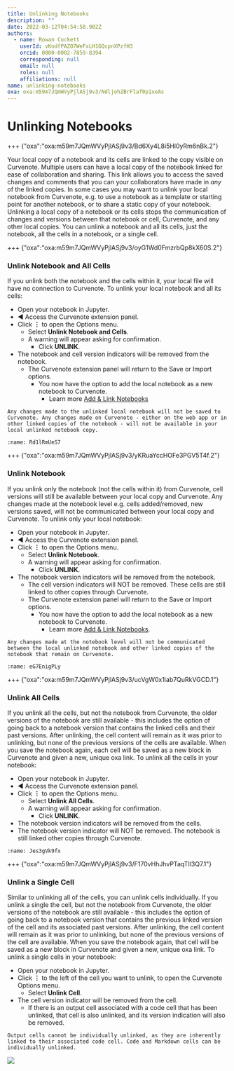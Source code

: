```yaml
---
title: Unlinking Notebooks
description: ""
date: 2022-03-12T04:54:58.902Z
authors:
  - name: Rowan Cockett
    userId: vKndfPAZO7WeFxLH1GQcpnXPzfH3
    orcid: 0000-0002-7859-8394
    corresponding: null
    email: null
    roles: null
    affiliations: null
name: unlinking-notebooks
oxa: oxa:m59m7JQmWVyPjlASj9v3/NdljohZBrFlaf0p1xeAs
---
```


# Unlinking Notebooks

+++ {"oxa":"oxa:m59m7JQmWVyPjlASj9v3/Bd6Xy4L8i5Hl0yRm6nBk.2"}

Your local copy of a notebook and its cells are linked to the copy visible on Curvenote. Multiple users can have a local copy of the notebook linked for ease of collaboration and sharing. This link allows you to access the saved changes and comments that you can your collaborators have made in *any* of the linked copies. In some cases you may want to unlink your local notebook from Curvenote, e.g. to use a notebook as a template or starting point for another notebook, or to share a static copy of your notebook. Unlinking a local copy of a notebook or its cells stops the communication of changes and versions between that notebook or cell, Curvenote, and any other local copies. You can unlink a notebook and all its cells, just the notebook, all the cells in a notebook, or a single cell.

+++ {"oxa":"oxa:m59m7JQmWVyPjlASj9v3/oyG1Wd0FmzrbQp8kX60S.2"}

### Unlink Notebook and All Cells

If you unlink both the notebook and the cells within it, your local file will have no connection to Curvenote. To unlink your local notebook and all its cells:

* Open your notebook in Jupyter.
* ◀️ Access the Curvenote extension panel.
* Click $\mathbf{\vdots}$ to open the Options menu.
  * Select **Unlink Notebook and Cells**.
  * A warning will appear asking for confirmation.
    * Click **UNLINK**.
* The notebook and cell version indicators will be removed from the notebook.
  * The Curvenote extension panel will return to the Save or Import options.
    * You now have the option to add the local notebook as a new notebook to Curvenote.
      * Learn more [Add & Link Notebooks](oxa:m59m7JQmWVyPjlASj9v3/SiW5BdJkvLNs1kVQxnx0 "Add & Link Notebooks")

````{danger}
Any changes made to the unlinked local notebook will not be saved to Curvenote. Any changes made on Curvenote - either on the web app or in other linked copies of the notebook - will not be available in your local unlinked notebook copy.

````

```{figure} images/m59m7JQmWVyPjlASj9v3-HqHIb0e6mzkGFGFU3l8P-v1.gif
:name: Rd1lRmUeS7
```

+++ {"oxa":"oxa:m59m7JQmWVyPjlASj9v3/yKRuaYccHOFe3PGV5T4f.2"}

### Unlink Notebook

If you unlink only the notebook (not the cells within it) from Curvenote, cell versions will still be available between your local copy and Curvenote. Any changes made at the notebook level e.g. cells added/removed, new versions saved, will not be communicated between your local copy and Curvenote. To unlink only your local notebook:

* Open your notebook in Jupyter.
* ◀️ Access the Curvenote extension panel.
* Click $\mathbf{\vdots}$ to open the Options menu.
  * Select **Unlink Notebook**.
  * A warning will appear asking for confirmation.
    * Click **UNLINK**.
* The notebook version indicators will be removed from the notebook.
  * The cell version indicators will NOT be removed. These cells are still linked to other copies through Curvenote.
  * The Curvenote extension panel will return to the Save or Import options.
    * You now have the option to add the local notebook as a new notebook to Curvenote.
      * Learn more [Add & Link Notebooks](oxa:m59m7JQmWVyPjlASj9v3/SiW5BdJkvLNs1kVQxnx0 "Add & Link Notebooks").

````{danger}
Any changes made at the notebook level will not be communicated between the local unlinked notebook and other linked copies of the notebook that remain on Curvenote.

````

```{figure} images/m59m7JQmWVyPjlASj9v3-tCvPXvLDOASZDU78N7dE-v1.gif
:name: eG7EnigPLy
```

+++ {"oxa":"oxa:m59m7JQmWVyPjlASj9v3/ucVgW0x1iab7QuRkVGCD.1"}

### Unlink All Cells

If you unlink all the cells, but not the notebook from Curvenote, the older versions of the notebook are still available - this includes the option of going back to a notebook version that contains the linked cells and their past versions. After unlinking, the cell content will remain as it was prior to unlinking, but none of the previous versions of the cells are available. When you save the notebook again, each cell will be saved as a new block in Curvenote and given a new, unique oxa link. To unlink all the cells in your notebook:

* Open your notebook in Jupyter.
* ◀️ Access the Curvenote extension panel.
* Click $\mathbf{\vdots}$ to open the Options menu.
  * Select **Unlink All Cells**.
  * A warning will appear asking for confirmation.
    * Click **UNLINK**.
* The notebook version indicators will be removed from the cells.
* The notebook version indicator will NOT be removed. The notebook is still linked other copies through Curvenote.

```{figure} images/m59m7JQmWVyPjlASj9v3-uIYdOdamypxmf6qkCYKg-v1.gif
:name: Jes3gVk9fx
```

+++ {"oxa":"oxa:m59m7JQmWVyPjlASj9v3/F170vHhJhvPTaqTIl3Q7.1"}

### Unlink a Single Cell

Similar to unlinking all of the cells, you can unlink cells individually. If you unlink a single the cell, but not the notebook from Curvenote, the older versions of the notebook are still available - this includes the option of going back to a notebook version that contains the previous linked version of the cell and its associated past versions. After unlinking, the cell content will remain as it was prior to unlinking, but none of the previous versions of the cell are available. When you save the notebook again, that cell will be saved as a new block in Curvenote and given a new, unique oxa link. To unlink a single cells in your notebook:

* Open your notebook in Jupyter.
* Click $\mathbf{\vdots}$ to the left of the cell you want to unlink, to open the Curvenote Options menu.
  * Select **Unlink Cell**.
* The cell version indicator will be removed from the cell.
  * If there is an output cell associated with a code cell that has been unlinked, that cell is also unlinked, and its version indication will also be removed.

````{warning}
Output cells cannot be individually unlinked, as they are inherently linked to their associated code cell. Code and Markdown cells can be individually unlinked.

````

![](images/m59m7JQmWVyPjlASj9v3-qXsP9B33hzsvNg28InHD-v1.gif)

